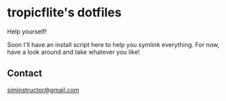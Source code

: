 tropicflite's dotfiles
======================

Help yourself!

Soon I'll have an install script here to help you symlink everything. For now, have a look around and take whatever you like!

## Contact

siminstructor@gmail.com
